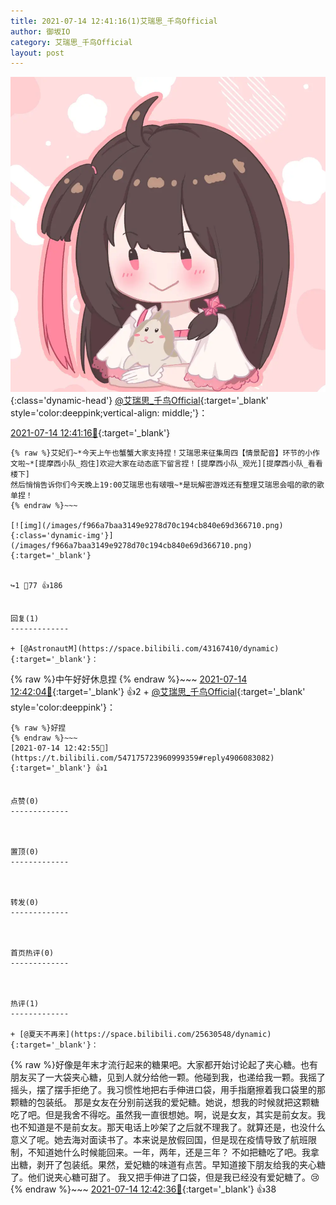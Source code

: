 ```yaml
---
title: 2021-07-14 12:41:16(1)艾瑞思_千鸟Official
author: 御坂IO
category: 艾瑞思_千鸟Official
layout: post
---
```


![img](/images/7e08840c56f251de28bdf766b647bd5fe9a5d50a.jpg){:class='dynamic-head'}
[@艾瑞思_千鸟Official](https://space.bilibili.com/1090010845/dynamic){:target='_blank' style='color:deeppink;vertical-align: middle;'}：

[2021-07-14 12:41:16🔗](https://t.bilibili.com/547175723960999359){:target='_blank'}

~~~
{% raw %}艾妃们~*今天上午也蟹蟹大家支持捏！艾瑞思来征集周四【情景配音】环节的小作文啦~*[提摩西小队_抱住]欢迎大家在动态底下留言捏！[提摩西小队_观光][提摩西小队_看看楼下]
然后悄悄告诉你们今天晚上19:00艾瑞思也有啵哦~*是玩解密游戏还有整理艾瑞思会唱的歌的歌单捏！
{% endraw %}~~~

[![img](/images/f966a7baa3149e9278d70c194cb840e69d366710.png){:class='dynamic-img'}](/images/f966a7baa3149e9278d70c194cb840e69d366710.png){:target='_blank'}


↪️1 💬77 👍186


回复(1)
-------------

+ [@AstronautM](https://space.bilibili.com/43167410/dynamic){:target='_blank'}：
~~~
{% raw %}中午好好休息捏
{% endraw %}~~~
[2021-07-14 12:42:04🔗](https://t.bilibili.com/547175723960999359#reply4906078338){:target='_blank'} 👍2
    + [@艾瑞思_千鸟Official](https://space.bilibili.com/1090010845/dynamic){:target='_blank' style='color:deeppink'}：
~~~
{% raw %}好捏
{% endraw %}~~~
[2021-07-14 12:42:55🔗](https://t.bilibili.com/547175723960999359#reply4906083082){:target='_blank'} 👍1


点赞(0)
-------------



置顶(0)
-------------



转发(0)
-------------



首页热评(0)
-------------



热评(1)
-------------

+ [@夏天不再来](https://space.bilibili.com/25630548/dynamic){:target='_blank'}：
~~~
{% raw %}好像是年末才流行起来的糖果吧。大家都开始讨论起了夹心糖。也有朋友买了一大袋夹心糖，见到人就分给他一颗。他碰到我，也递给我一颗。我摇了摇头，摆了摆手拒绝了。我习惯性地把右手伸进口袋，用手指磨擦着我口袋里的那颗糖的包装纸。
那是女友在分别前送我的爱妃糖。她说，想我的时候就把这颗糖吃了吧。但是我舍不得吃。虽然我一直很想她。啊，说是女友，其实是前女友。我也不知道是不是前女友。那天电话上吵架了之后就不理我了。就算还是，也没什么意义了呢。她去海对面读书了。本来说是放假回国，但是现在疫情导致了航班限制，不知道她什么时候能回来。一年，两年，还是三年？
不如把糖吃了吧。我拿出糖，剥开了包装纸。果然，爱妃糖的味道有点苦。早知道接下朋友给我的夹心糖了。他们说夹心糖可甜了。
我又把手伸进了口袋，但是我已经没有爱妃糖了。😢
{% endraw %}~~~
[2021-07-14 12:42:36🔗](https://t.bilibili.com/547175723960999359#reply4906082318){:target='_blank'} 👍38


